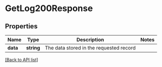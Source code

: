 # GetLog200Response

## Properties

Name | Type | Description | Notes
------------ | ------------- | ------------- | -------------
**data** | **string** | The data stored in the requested record |

[[Back to API list]](../../README.md#api-endpoints)
